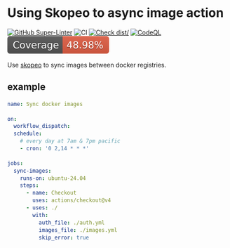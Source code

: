 # Using Skopeo to async image action

[![GitHub Super-Linter](https://github.com/bxb100/skopeo-sync-action/actions/workflows/linter.yml/badge.svg)](https://github.com/super-linter/super-linter)
![CI](https://github.com/bxb100/skopeo-sync-action/actions/workflows/ci.yml/badge.svg)
[![Check dist/](https://github.com/bxb100/skopeo-sync-action/actions/workflows/check-dist.yml/badge.svg)](https://github.com/bxb100/skopeo-sync-action/actions/workflows/check-dist.yml)
[![CodeQL](https://github.com/bxb100/skopeo-sync-action/actions/workflows/codeql-analysis.yml/badge.svg)](https://github.com/bxb100/skopeo-sync-action/actions/workflows/codeql-analysis.yml)
[![Coverage](./badges/coverage.svg)](./badges/coverage.svg)

Use [skopeo](https://github.com/containers/skopeo) to sync images between docker
registries.

## example

```yaml
name: Sync docker images

on:
  workflow_dispatch:
  schedule:
    # every day at 7am & 7pm pacific
    - cron: '0 2,14 * * *'

jobs:
  sync-images:
    runs-on: ubuntu-24.04
    steps:
      - name: Checkout
        uses: actions/checkout@v4
      - uses: ./
        with:
          auth_file: ./auth.yml
          images_file: ./images.yml
          skip_error: true
```

<!-- FUCK ALI https://github.com/AliyunContainerService/image-syncer/issues/161 -->
